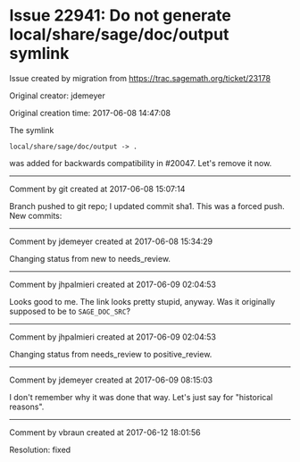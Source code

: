 # Issue 22941: Do not generate local/share/sage/doc/output symlink

Issue created by migration from https://trac.sagemath.org/ticket/23178

Original creator: jdemeyer

Original creation time: 2017-06-08 14:47:08

The symlink

```
local/share/sage/doc/output -> .
```

was added for backwards compatibility in #20047. Let's remove it now.


---

Comment by git created at 2017-06-08 15:07:14

Branch pushed to git repo; I updated commit sha1. This was a forced push. New commits:


---

Comment by jdemeyer created at 2017-06-08 15:34:29

Changing status from new to needs_review.


---

Comment by jhpalmieri created at 2017-06-09 02:04:53

Looks good to me. The link looks pretty stupid, anyway. Was it originally supposed to be to `SAGE_DOC_SRC`?


---

Comment by jhpalmieri created at 2017-06-09 02:04:53

Changing status from needs_review to positive_review.


---

Comment by jdemeyer created at 2017-06-09 08:15:03

I don't remember why it was done that way. Let's just say for "historical reasons".


---

Comment by vbraun created at 2017-06-12 18:01:56

Resolution: fixed
